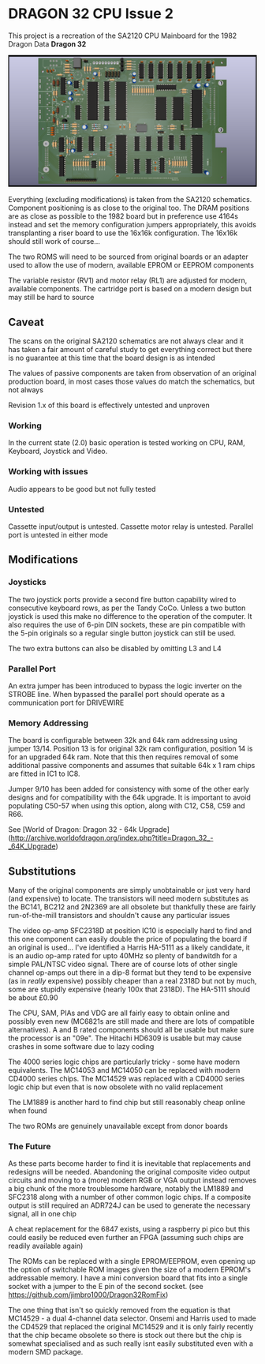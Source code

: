 # DRAGON 32 CPU Issue 2 #

This project is a recreation of the SA2120 CPU Mainboard 
for the 1982 Dragon Data **Dragon 32**

![Render of reproduction board](Dragon32.png)

Everything (excluding modifications) is taken from the SA2120
schematics. Component positioning is as close to the original
too. The DRAM positions are as close as possible to the 1982
board but in preference use 4164s instead and set the
memory configuration jumpers appropriately, this avoids 
transplanting a riser board to use the 16x16k configuration.
The 16x16k should still work of course...

The two ROMS will need to be sourced from original boards or an
adapter used to allow the use of modern, available EPROM or EEPROM
components

The variable resistor (RV1) and motor relay (RL1) are adjusted 
for modern, available components. The cartridge port is based
on a modern design but may still be hard to source

## Caveat ##

The scans on the original SA2120 schematics are not always clear
and it has taken a fair amount of careful study to get everything
correct but there is no guarantee at this time that the board 
design is as intended

The values of passive components are taken from observation of
an original production board, in most cases those values do
match the schematics, but not always

Revision 1.x of this board is effectively untested and unproven

### Working ###

In the current state (2.0) basic operation is tested working on
CPU, RAM, Keyboard, Joystick and Video.

### Working with issues ###

Audio appears to be good but not fully tested

### Untested ###

Cassette input/output is untested. Cassette motor relay is untested.
Parallel port is untested in either mode

## Modifications ##
### Joysticks ###

The two joystick ports provide a second fire button capability
wired to consecutive keyboard rows, as per the Tandy CoCo. 
Unless a two button joystick is used this make no difference to
the operation of the computer. It also requires the use of 6-pin 
DIN sockets, these are pin compatible with the 5-pin originals
so a regular single button joystick can still be used.

The two extra buttons can also be disabled by omitting L3 and L4

### Parallel Port ###

An extra jumper has been introduced to bypass the logic inverter
on the STROBE line. When bypassed the parallel port should 
operate as a communication port for DRIVEWIRE

### Memory Addressing ###

The board is configurable between 32k and 64k ram addressing
using jumper 13/14. Position 13 is for original 32k ram
configuration, position 14 is for an upgraded 64k ram. Note
that this then requires removal of some additional passive 
components and assumes that suitable 64k x 1 ram chips are 
fitted in IC1 to IC8.

Jumper 9/10 has been added for consistency with some of the
other early designs and for compatibility with the 64k
upgrade. It is important to avoid populating C50-57 when
using this option, along with C12, C58, C59 and R66.

See [World of Dragon: Dragon 32 - 64k Upgrade]
(http://archive.worldofdragon.org/index.php?title=Dragon_32_-_64K_Upgrade)

## Substitutions ##

Many of the original components are simply unobtainable or
just very hard (and expensive) to locate. The transistors
will need modern substitutes as the BC141, BC212 and 2N2369
are all obsolete but thankfully these are fairly run-of-the-mill
transistors and shouldn't cause any particular issues

The video op-amp SFC2318D at position IC10 is especially
hard to find and this one component can easily double the
price of populating the board if an original is used...
I've identified a Harris HA-5111 as a likely candidate, it
is an audio op-amp rated for upto 40MHz so plenty of 
bandwitdh for a simple PAL/NTSC video signal. There are of 
course lots of other single channel op-amps out there in a 
dip-8 format but they tend to be expensive (as in *really*
expensive) possibly cheaper than a real 2318D but not by
much, some are stupidly expensive (nearly 100x that
2318D). The HA-5111 should be about £0.90

The CPU, SAM, PIAs and VDG are all fairly easy to obtain online
and possibly even new (MC6821s are still made and there
are lots of compatible alternatives). A and B rated components
should all be usable but make sure the processor is an "09e".
The Hitachi HD6309 is usable but may cause crashes in some
software due to lazy coding

The 4000 series logic chips are particularly tricky - some
have modern equivalents. The MC14053 and MC14050 can be
replaced with modern CD4000 series chips. The MC14529
was replaced with a CD4000 series logic chip but even that
is now obsolete with no valid replacement

The LM1889 is another hard to find chip but still reasonably
cheap online when found

The two ROMs are genuinely unavailable except from donor
boards

### The Future ###

As these parts become harder to find it is inevitable that
replacements and redesigns will be needed. Abandoning the
original composite video output circuits and moving to a
(more) modern RGB or VGA output instead removes a big
chunk of the more troublesome hardware, notably the LM1889
and SFC2318 along with a number of other common logic chips.
If a composite output is still required an ADR724J can be
used to generate the necessary signal, all in one chip

A cheat replacement for the 6847 exists, using a raspberry
pi pico but this could easily be reduced even further an
FPGA (assuming such chips are readily available again)

The ROMs can be replaced with a single EPROM/EEPROM, even
opening up the option of switchable ROM images given the
size of a modern EPROM's addressable memory. I have a
mini conversion board that fits into a single socket with
a jumper to the E pin of the second socket. (see 
https://github.com/jimbro1000/Dragon32RomFix)

The one thing that isn't so quickly removed from the
equation is that MC14529 - a dual 4-channel data
selector. Onsemi and Harris used to made the CD4529
that replaced the original MC14529 and it is only fairly 
recently that the chip became obsolete so there is
stock out there but the chip is somewhat specialised and
as such really isnt easily substituted even with a modern
SMD package.

